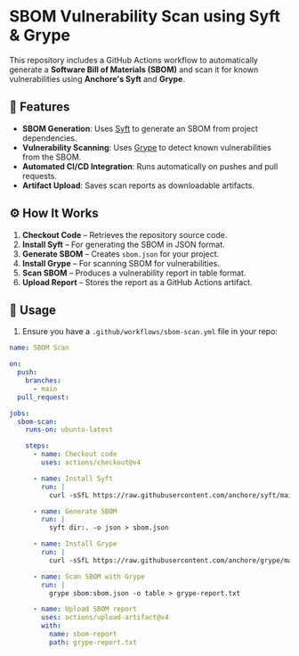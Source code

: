 # SBOM Vulnerability Scan using Syft & Grype

This repository includes a GitHub Actions workflow to automatically generate a **Software Bill of Materials (SBOM)** and scan it for known vulnerabilities using **Anchore's Syft** and **Grype**.

## 📌 Features
- **SBOM Generation**: Uses [Syft](https://github.com/anchore/syft) to generate an SBOM from project dependencies.
- **Vulnerability Scanning**: Uses [Grype](https://github.com/anchore/grype) to detect known vulnerabilities from the SBOM.
- **Automated CI/CD Integration**: Runs automatically on pushes and pull requests.
- **Artifact Upload**: Saves scan reports as downloadable artifacts.

## ⚙️ How It Works
1. **Checkout Code** – Retrieves the repository source code.
2. **Install Syft** – For generating the SBOM in JSON format.
3. **Generate SBOM** – Creates `sbom.json` for your project.
4. **Install Grype** – For scanning SBOM for vulnerabilities.
5. **Scan SBOM** – Produces a vulnerability report in table format.
6. **Upload Report** – Stores the report as a GitHub Actions artifact.

## 🚀 Usage
1. Ensure you have a `.github/workflows/sbom-scan.yml` file in your repo:

```yaml
name: SBOM Scan

on:
  push:
    branches:
      - main
  pull_request:

jobs:
  sbom-scan:
    runs-on: ubuntu-latest

    steps:
      - name: Checkout code
        uses: actions/checkout@v4

      - name: Install Syft
        run: |
          curl -sSfL https://raw.githubusercontent.com/anchore/syft/main/install.sh | sh -s -- -b /usr/local/bin

      - name: Generate SBOM
        run: |
          syft dir:. -o json > sbom.json

      - name: Install Grype
        run: |
          curl -sSfL https://raw.githubusercontent.com/anchore/grype/main/install.sh | sh -s -- -b /usr/local/bin

      - name: Scan SBOM with Grype
        run: |
          grype sbom:sbom.json -o table > grype-report.txt

      - name: Upload SBOM report
        uses: actions/upload-artifact@v4
        with:
          name: sbom-report
          path: grype-report.txt
